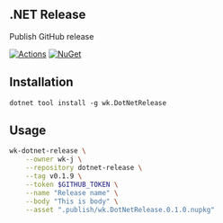 ## .NET Release

Publish GitHub release

[![Actions](https://github.com/wk-j/dotnet-release/workflows/NuGet/badge.svg)](https://github.com/wk-j/dotnet-release/actions)
[![NuGet](https://img.shields.io/nuget/v/wk.DotNetRelease.svg)](https://www.nuget.org/packages/wk.DotNetRelease)

## Installation

```
dotnet tool install -g wk.DotNetRelease
```

## Usage

```bash
wk-dotnet-release \
    --owner wk-j \
    --repository dotnet-release \
    --tag v0.1.9 \
    --token $GITHUB_TOKEN \
    --name "Release name" \
    --body "This is body" \
    --asset ".publish/wk.DotNetRelease.0.1.0.nupkg"
```